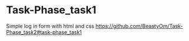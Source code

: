 # Task-Phase_task1
Simple log in form with html and css
https://github.com/BeastyOm/Task-Phase_task2#task-phase_task1
